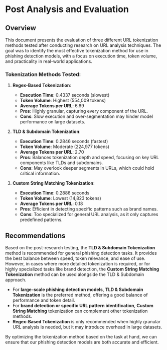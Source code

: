 # Post Analysis and Evaluation

## Overview

This document presents the evaluation of three different URL tokenization methods tested after conducting research on URL analysis techniques. The goal was to identify the most effective tokenization method for use in phishing detection models, with a focus on execution time, token volume, and practicality in real-world applications.

### Tokenization Methods Tested:

1. **Regex-Based Tokenization**:
   - **Execution Time**: 0.4337 seconds (slowest)
   - **Token Volume**: Highest (554,009 tokens)
   - **Average Tokens per URL**: 6.69
   - **Pros**: Highly granular, capturing every component of the URL.
   - **Cons**: Slow execution and over-segmentation may hinder model performance on large datasets.

2. **TLD & Subdomain Tokenization**:
   - **Execution Time**: 0.2846 seconds (fastest)
   - **Token Volume**: Moderate (224,977 tokens)
   - **Average Tokens per URL**: 2.70
   - **Pros**: Balances tokenization depth and speed, focusing on key URL components like TLDs and subdomains.
   - **Cons**: May overlook deeper segments in URLs, which could hold critical information.

3. **Custom String Matching Tokenization**:
   - **Execution Time**: 0.2886 seconds
   - **Token Volume**: Lowest (14,823 tokens)
   - **Average Tokens per URL**: 0.18
   - **Pros**: Efficient in detecting specific patterns such as brand names.
   - **Cons**: Too specialized for general URL analysis, as it only captures predefined patterns.

## Recommendations

Based on the post-research testing, the **TLD & Subdomain Tokenization** method is recommended for general phishing detection tasks. It provides the best balance between speed, token relevance, and ease of use. However, in cases where more detailed tokenization is required, or for highly specialized tasks like brand detection, the **Custom String Matching Tokenization** method can be used alongside the TLD & Subdomain approach.

- For **large-scale phishing detection models**, **TLD & Subdomain Tokenization** is the preferred method, offering a good balance of performance and token detail.
- For **brand detection or specific URL pattern identification**, **Custom String Matching** tokenization can complement other tokenization methods.
- **Regex-Based Tokenization** is only recommended when highly granular URL analysis is needed, but it may introduce overhead in large datasets.

By optimizing the tokenization method based on the task at hand, we can ensure that our phishing detection models are both accurate and efficient.
